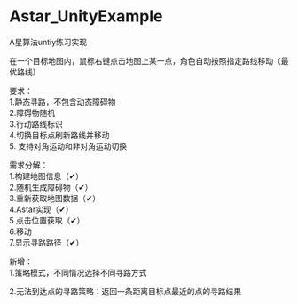 # Astar_UnityExample
A星算法untiy练习实现

在一个目标地图内，鼠标右键点击地图上某一点，角色自动按照指定路线移动（最优路线）  

要求：  
1.静态寻路，不包含动态障碍物  
2.障碍物随机  
3.行动路线标识  
4.切换目标点刷新路线并移动  
5. 支持对角运动和非对角运动切换  

需求分解：  
1.构建地图信息（✔）  
2.随机生成障碍物（✔）   
3.重新获取地图数据（✔）    
4.Astar实现（✔）  
5.点击位置获取（✔）  
6.移动   
7.显示寻路路径（✔）  

新增：  
1.策略模式，不同情况选择不同寻路方式    

2.无法到达点的寻路策略：返回一条距离目标点最近的点的寻路结果  

